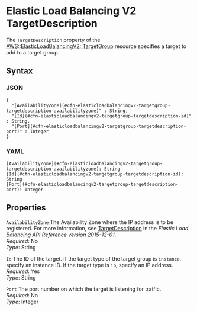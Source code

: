 # Elastic Load Balancing V2 TargetDescription<a name="aws-properties-elasticloadbalancingv2-targetgroup-targetdescription"></a>

The `TargetDescription` property of the [AWS::ElasticLoadBalancingV2::TargetGroup](aws-resource-elasticloadbalancingv2-targetgroup.md) resource specifies a target to add to a target group\.

## Syntax<a name="w2922ab1c21c10d120c31c19b5"></a>

### JSON<a name="aws-properties-elasticloadbalancingv2-targetgroup-targetdescription-syntax.json"></a>

```
{
  "[AvailabilityZone](#cfn-elasticloadbalancingv2-targetgroup-targetdescription-availabilityzone)" : String,
  "[Id](#cfn-elasticloadbalancingv2-targetgroup-targetdescription-id)" : String,
  "[Port](#cfn-elasticloadbalancingv2-targetgroup-targetdescription-port)" : Integer
}
```

### YAML<a name="elasticloadbalancingv2-targetgroup-targetdescription"></a>

```
[AvailabilityZone](#cfn-elasticloadbalancingv2-targetgroup-targetdescription-availabilityzone): String
[Id](#cfn-elasticloadbalancingv2-targetgroup-targetdescription-id): String
[Port](#cfn-elasticloadbalancingv2-targetgroup-targetdescription-port): Integer
```

## Properties<a name="w2922ab1c21c10d120c31c19b7"></a>

`AvailabilityZone`  <a name="cfn-elasticloadbalancingv2-targetgroup-targetdescription-availabilityzone"></a>
The Availability Zone where the IP address is to be registered\. For more information, see [TargetDescription](https://docs.aws.amazon.com/elasticloadbalancing/latest/APIReference/API_TargetDescription.html) in the *Elastic Load Balancing API Reference version 2015\-12\-01*\.  
*Required*: No  
*Type*: String

`Id`  <a name="cfn-elasticloadbalancingv2-targetgroup-targetdescription-id"></a>
The ID of the target\. If the target type of the target group is `instance`, specify an instance ID\. If the target type is `ip`, specify an IP address\.  
*Required*: Yes  
*Type*: String

`Port`  <a name="cfn-elasticloadbalancingv2-targetgroup-targetdescription-port"></a>
The port number on which the target is listening for traffic\.  
*Required*: No  
*Type*: Integer